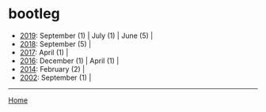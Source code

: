 # bootleg

  * [2019](./bootleg-2019.md): 
      September (1) | 
      July (1) | 
      June (5) | 
  * [2018](./bootleg-2018.md): 
      September (5) | 
  * [2017](./bootleg-2017.md): 
      April (1) | 
  * [2016](./bootleg-2016.md): 
      December (1) | 
      April (1) | 
  * [2014](./bootleg-2014.md): 
      February (2) | 
  * [2002](./bootleg-2002.md): 
      September (1) | 

----

[Home](../)
